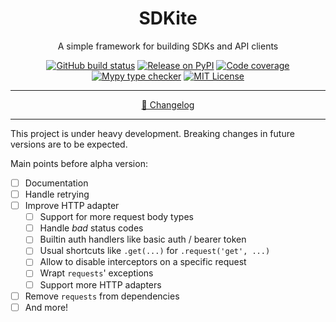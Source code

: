 <div align="center">

# SDKite

A simple framework for building SDKs and API clients

[![GitHub build status](https://img.shields.io/github/workflow/status/rogdham/sdkite/build/master)](https://github.com/rogdham/sdkite/actions?query=branch:master)
[![Release on PyPI](https://img.shields.io/pypi/v/sdkite)](https://pypi.org/project/sdkite/)
[![Code coverage](https://img.shields.io/badge/coverage-100%25-brightgreen)](https://github.com/rogdham/sdkite/search?q=fail+under&type=Code)
[![Mypy type checker](https://img.shields.io/badge/type_checker-mypy-informational)](https://mypy.readthedocs.io/)
[![MIT License](https://img.shields.io/pypi/l/sdkite)](https://github.com/Rogdham/sdkite/blob/master/LICENSE.txt)

---

[📃 Changelog](./CHANGELOG.md)

</div>

---

This project is under heavy development. Breaking changes in future versions are to be
expected.

Main points before alpha version:

- [ ] Documentation
- [ ] Handle retrying
- [ ] Improve HTTP adapter
  - [ ] Support for more request body types
  - [ ] Handle _bad_ status codes
  - [ ] Builtin auth handlers like basic auth / bearer token
  - [ ] Usual shortcuts like `.get(...)` for `.request('get', ...)`
  - [ ] Allow to disable interceptors on a specific request
  - [ ] Wrapt `requests`' exceptions
  - [ ] Support more HTTP adapters
- [ ] Remove `requests` from dependencies
- [ ] And more!
